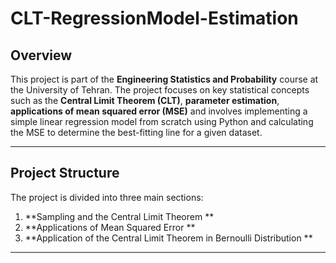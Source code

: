 # CLT-RegressionModel-Estimation

## Overview
This project is part of the **Engineering Statistics and Probability** course at the University of Tehran. The project focuses on key statistical concepts such as the **Central Limit Theorem (CLT)**, **parameter estimation**, **applications of mean squared error (MSE)** and involves implementing a simple linear regression model from scratch using Python and calculating the MSE to determine the best-fitting line for a given dataset.

---

## Project Structure
The project is divided into three main sections:

1. **Sampling and the Central Limit Theorem **
2. **Applications of Mean Squared Error **
3. **Application of the Central Limit Theorem in Bernoulli Distribution **


---
